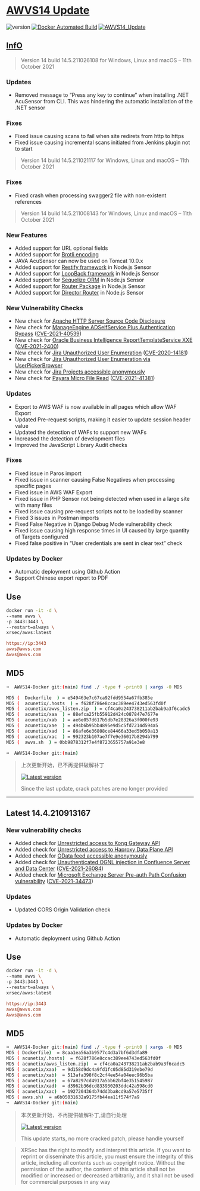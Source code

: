 # [AWVS14 Update](https://awvs.vercel.app/)

![version](https://img.shields.io/badge/Version-14.5.211026108-da282a)  [![Docker Automated Build](https://img.shields.io/docker/automated/xrsec/awvs?label=Build&logo=docker&style=flat-square)](https://hub.docker.com/r/xrsec/awvs) [![AWVS14_Update](https://github.com/XRSec/AWVS14-Update/actions/workflows/AWVS14_Update.yml/badge.svg)](https://github.com/XRSec/AWVS14-Update/actions/workflows/AWVS14_Update.yml)

## [InfO](https://www.acunetix.com/support/build-history/)

> Version 14 build 14.5.211026108 for Windows, Linux and macOS – 11th October 2021

### Updates

- Removed message to “Press any key to continue” when installing .NET AcuSensor from CLI. This was hindering the automatic installation of the .NET sensor

### Fixes

- Fixed issue causing scans to fail when site redirets from http to https
- Fixed issue causing incremental scans initiated from Jenkins plugin not to start

> Version 14 build 14.5.211021117 for Windows, Linux and macOS – 11th October 2021

### Fixes

- Fixed crash when processing swagger2 file with non-existent references

> Version 14 build 14.5.211008143 for Windows, Linux and macOS – 11th October 2021

### New Features

- Added support for URL optional fields
- Added support for [Brotli encoding](https://github.com/google/brotli)
- JAVA AcuSensor can now be used on Tomcat 10.0.x
- Added support for [Restify framework](https://loopback.io/getting-started.html) in Node.js Sensor
- Added support for [LoopBack framework](https://loopback.io/) in Node.js Sensor
- Added support for [Sequelize ORM](https://sequelize.org/) in Node.js Sensor
- Added support for [Router Package](https://www.npmjs.com/package/router) in Node.js Sensor
- Added support for [Director Router](https://www.npmjs.com/package/director) in Node.js Sensor

### New Vulnerability Checks

- New check for [Apache HTTP Server Source Code Disclosure](https://zeronights.ru/wp-content/uploads/2021/09/013_dmitriev-maksim.pdf)
- New check for [ManageEngine ADSelfService Plus Authentication Bypass](https://www.manageengine.com/products/self-service-password/kb/how-to-fix-authentication-bypass-vulnerability-in-REST-API.html) ([CVE-2021-40539](https://nvd.nist.gov/vuln/detail/CVE-2021-40539))
- New check for [Oracle Business Intelligence ReportTemplateService XXE](https://www.oracle.com/security-alerts/cpujul2021.html) ([CVE-2021-2400](https://nvd.nist.gov/vuln/detail/CVE-2021-2400))
- New check for [Jira Unauthorized User Enumeration](https://jira.atlassian.com/browse/JRASERVER-71560) ([CVE-2020-14181](https://nvd.nist.gov/vuln/detail/CVE-2020-14181))
- New check for [Jira Unauthorized User Enumeration via UserPickerBrowser](https://confluence.atlassian.com/adminjiraserver/control-anonymous-user-access-975034642.html)
- New check for [Jira Projects accessible anonymously](https://confluence.atlassian.com/adminjiraserver/control-anonymous-user-access-975034642.html)
- New check for [Payara Micro File Read](https://www.syss.de/fileadmin/dokumente/Publikationen/Advisories/SYSS-2021-054.txt) ([CVE-2021-41381](https://nvd.nist.gov/vuln/detail/CVE-2021-41381))

### Updates

- Export to AWS WAF is now available in all pages which allow WAF Export
- Updated Pre-request scripts, making it easier to update session header value
- Updated the detection of WAFs to support new WAFs
- Increased the detection of development files
- Improved the JavaScript Library Audit checks

### Fixes

- Fixed issue in Paros import
- Fixed issue in scanner causing False Negatives when processing specific pages
- Fixed issue in AWS WAF Export
- Fixed issue in PHP Sensor not being detected when used in a large site with many files
- Fixed issue causing pre-request scripts not to be loaded by scanner
- Fixed 3 issues in Postman imports
- Fixed False Negative in Django Debug Mode vulnerability check
- Fixed issue causing high response times in UI caused by large quantity of Targets configured
- Fixed false positive in “User credentials are sent in clear text” check

### Updates by Docker

- Automatic deployment using Github Action
- Support Chinese export report to PDF

## Use

```bash
docker run -it -d \
--name awvs \
-p 3443:3443 \
--restart=always \
xrsec/awvs:latest
```

```ini
https://ip:3443
awvs@awvs.com
Awvs@awvs.com
```

## MD5

```bash
➜  AWVS14-Docker git:(main) find ./ -type f -print0 | xargs -0 MD5

MD5 (  Dockerfile  ) = e549463e7c67ca92fdd9554a67fb385e
MD5 (  acunetix/.hosts  ) = f628f786e8ccac389ee4743ed563fd0f
MD5 (  acunetix/awvs_listen.zip  ) = cf4ca0a243738211ab2bab9a3f6cadc5
MD5 (  acunetix/xaa  ) = 88efca25fb55912d424c087847e7677e
MD5 (  acunetix/xab  ) = ae6e057d617b5db7e28326a3f000fe93
MD5 (  acunetix/xae  ) = 494b6b95bb4895e9d5c5fd7214d594a5
MD5 (  acunetix/xad  ) = 86afe6e36808ce84466a33ed5b050a13
MD5 (  acunetix/xac  ) = 992323b107ae7f7e9e36017b8294b799
MD5 (  awvs.sh  ) = 0bb9878312f7e4f8723655757a91e3e8

➜  AWVS14-Docker git:(main) 
```

> 上次更新开始，已不再提供破解补丁
>
> [![Latest version](https://img.shields.io/badge/fahai.org-法海之路-da282a)](https://www.fahai.org/index.php/archives/140/) 
>
> Since the last update, crack patches are no longer provided

<hr>

## Latest 14.4.210913167

### New vulnerability checks

- Added check for [Unrestricted access to Kong Gateway API](https://docs.konghq.com/getting-started-guide/2.5.x/)
- Added check for [Unrestricted access to Haproxy Data Plane API](https://www.haproxy.com/documentation/hapee/latest/api/data-plane-api/installation/)
- Added check for [OData feed accessible anonymously](https://www.upguard.com/breaches/power-apps)
- Added check for [Unauthenticated OGNL injection in Confluence Server and Data Center](https://github.com/httpvoid/writeups/blob/main/Confluence-RCE.md) ([CVE-2021-26084](https://nvd.nist.gov/vuln/detail/CVE-2021-26084))
- Added check for [Microsoft Exchange Server Pre-auth Path Confusion vulnerability](https://msrc.microsoft.com/update-guide/vulnerability/CVE-2021-34473) ([CVE-2021-34473](https://nvd.nist.gov/vuln/detail/CVE-2021-34473))

### Updates

- Updated CORS Origin Validation check

### Updates by Docker

- Automatic deployment using Github Action

## Use

```bash
docker run -it -d \
--name awvs \
-p 3443:3443 \
--restart=always \
xrsec/awvs:latest
```

```ini
https://ip:3443
awvs@awvs.com
Awvs@awvs.com
```

## MD5

```bash
➜  AWVS14-Docker git:(main) find ./ -type f -print0 | xargs -0 MD5
MD5 ( Dockerfile)  = 8caa1ea56a3b9577c4d3a7bf6d3dfa89
MD5 ( acunetix/.hosts)  = f628f786e8ccac389ee4743ed563fd0f
MD5 ( acunetix/awvs_listen.zip)  = cf4ca0a243738211ab2bab9a3f6cadc5
MD5 ( acunetix/xaa)  = 9d158d9dc4a9fd1fc05d85d319ebe79d
MD5 ( acunetix/xab)  = 513afa398f8c2cf4ee54a04eec96b5ba
MD5 ( acunetix/xae)  = 67a8297cd4917a5bb62bf4e351545987
MD5 ( acunetix/xad)  = d3962b36dcd833930203ddc42a598cd0
MD5 ( acunetix/xac)  = 1927204364b74dd3ba8cd9a57e5735ff
MD5 ( awvs.sh)  = a6b05031632a9175fb44ea11f574f7a9
➜  AWVS14-Docker git:(main) 
```

> 本次更新开始，不再提供破解补丁,请自行处理
> 
> [![Latest version](https://img.shields.io/badge/fahai.org-法海之路-da282a)](https://www.fahai.org/index.php/archives/140/) 
> 
> This update starts, no more cracked patch, please handle yourself

> XRSec has the right to modify and interpret this article. If you want to reprint or disseminate this article, you must ensure the integrity of this article, including all contents such as copyright notice. Without the permission of the author, the content of this article shall not be modified or increased or decreased arbitrarily, and it shall not be used for commercial purposes in any way
